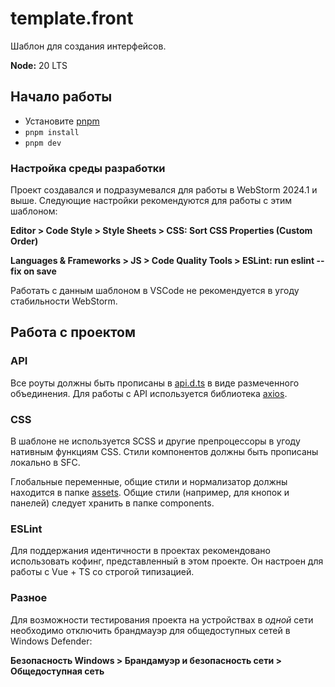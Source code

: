 # template.front

Шаблон для создания интерфейсов.

**Node:** 20 LTS

## Начало работы

* Установите [pnpm](https://pnpm.io/installation)
* `pnpm install`
* `pnpm dev`

### Настройка среды разработки

Проект создавался и подразумевался для работы в WebStorm 2024.1 и выше.
Следующие настройки рекомендуются для работы с этим шаблоном:

**Editor > Code Style > Style Sheets > CSS: Sort CSS Properties (Custom Order)**

**Languages & Frameworks > JS > Code Quality Tools > ESLint: run eslint --fix on save**

Работать с данным шаблоном в VSCode не рекомендуется в угоду стабильности WebStorm.

## Работа с проектом

### API

Все роуты должны быть прописаны в [api.d.ts](src/types/api.d.ts)
в виде размеченного объединения. Для работы с API используется библиотека
[axios](https://axios-http.com/docs/intro).

### CSS

В шаблоне не используется SCSS и другие препроцессоры в угоду нативным
функциям CSS. Стили компонентов должны быть прописаны локально в SFC.

Глобальные переменные, общие стили и нормализатор должны находится в
папке [assets](src/assets). Общие стили (например, для кнопок и панелей)
следует хранить в папке components.

### ESLint

Для поддержания идентичности в проектах рекомендовано использовать кофинг,
представленный в этом проекте. Он настроен для работы с Vue + TS со строгой
типизацией.

### Разное

Для возможности тестирования проекта на устройствах в *одной* сети необходимо
отключить брандмауэр для общедоступных сетей в Windows Defender:

**Безопасность Windows > Брандамуэр и безопасность сети > Общедоступная сеть**